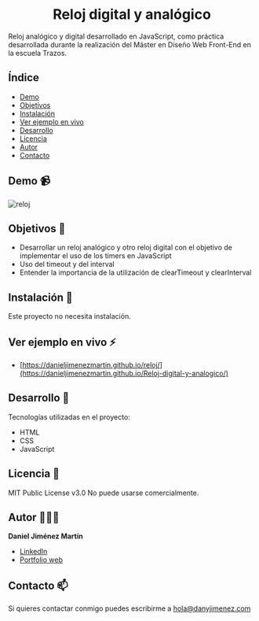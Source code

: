 <h1 align="center" id="title">Reloj digital y analógico</h1>

<p id="description">Reloj analógico y digital desarrollado en JavaScript, como práctica desarrollada durante la realización del Máster en Diseño Web Front-End en la escuela Trazos.</p>

## Índice

- [Demo](#demo)
- [Objetivos](#objetivos)
- [Instalación](#instalacion)
- [Ver ejemplo en vivo](#ver-ejemplo-en-vivo)
- [Desarrollo](#desarrollo)
- [Licencia](#licencia)
- [Autor](#autor)
- [Contacto](#contacto)

## <a name="demo"></a>Demo 📹

![reloj](https://github.com/danieljimenezmartin/Reloj-digital-y-analogico/assets/117579989/28e7568a-a3c0-4854-91c1-e6e3c90111cd)
  
## <a name="objetivos"></a>Objetivos 🎯

*   Desarrollar un reloj analógico y otro reloj digital con el objetivo de implementar el uso de los timers en JavaScript
*   Uso del timeout y del interval
*   Entender la importancia de la utilización de clearTimeout y clearInterval  

## <a name="instalacion"></a>Instalación 🚨 
Este proyecto no necesita instalación.

## <a name="ver-ejemplo-en-vivo"></a>Ver ejemplo en vivo ⚡
- [https://danieljimenezmartin.github.io/reloj/](https://danieljimenezmartin.github.io/Reloj-digital-y-analogico/)

## <a name="desarrollo"></a>Desarrollo 📐

Tecnologías utilizadas en el proyecto:

*   HTML
*   CSS
*   JavaScript

## <a name="licencia"></a>Licencia 📝
MIT Public License v3.0
No puede usarse comercialmente.

## <a name="autor"></a>Autor 👨🏽‍💻
**Daniel Jiménez Martín**

* [LinkedIn](https://www.linkedin.com/in/dany-jimenez/)
* [Portfolio web](https://www.danyjimenez.com)

## <a name="contacto"></a>Contacto 📫
Si quieres contactar conmigo puedes escribirme a hola@danyjimenez.com

